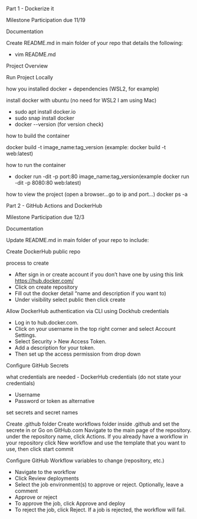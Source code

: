 Part 1 - Dockerize it

Milestone Participation due 11/19

Documentation

Create README.md in main folder of your repo that details the following:
-	vim README.md

Project Overview

Run Project Locally

how you installed docker + dependencies (WSL2, for example)

install docker with ubuntu (no need for WSL2 I am using Mac)
-	sudo apt  install docker.io
-	sudo snap install docker
-	docker --version (for version check)

how to build the container

docker build -t image_name:tag_version (example: docker build -t web:latest)

how to run the container

-	docker run -dit -p port:80 image_name:tag_version(example docker run -dit -p 8080:80 web:latest)

how to view the project (open a browser...go to ip and port...)
docker ps -a


Part 2 - GitHub Actions and DockerHub

Milestone Participation due 12/3

Documentation

Update README.md in main folder of your repo to include:

Create DockerHub public repo

  process to create

- After sign in or  create account if you don’t have one by using this link https://hub.docker.com/ 
- Click on create repository 
- Fill out the docker detail “name and description if you want to) 
- Under visibility select public then click create

Allow DockerHub authentication via CLI using Dockhub credentials

- Log in to hub.docker.com.
- Click on your username in the top right corner and select Account Settings.
- Select Security > New Access Token.
- Add a description for your token. 
- Then set up the access permission from drop down 

Configure GitHub Secrets

what credentials are needed - DockerHub credentials (do not state your credentials)


- Username
- Password or token as alternative

set secrets and secret names

Create .github folder
Create workflows folder inside .github and set the secrete in 
or
Go on GitHub.com
Navigate to the main page of the repository. 
under the repository name, click Actions. 
If you already have a workflow in your repository 
click New workflow and use the template that you want to use, 
then click start commit 

Configure GitHub Workflow
variables to change (repository, etc.)

- Navigate to the workflow
- Click Review deployments
- Select the job environment(s) to approve or reject. Optionally, leave a comment
- Approve or reject
- To approve the job, click Approve and deploy
- To reject the job, click Reject. If a job is rejected, the workflow will fail.


